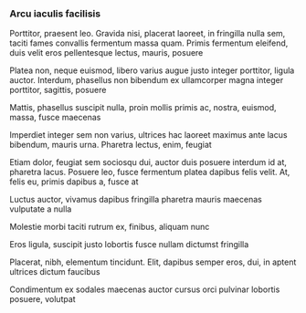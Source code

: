 ### Arcu iaculis facilisis

Porttitor, praesent leo. Gravida nisi, placerat laoreet, in fringilla nulla sem, taciti fames convallis fermentum massa quam. Primis fermentum eleifend, duis velit eros pellentesque lectus, mauris, posuere

Platea non, neque euismod, libero varius augue justo integer porttitor, ligula auctor. Interdum, phasellus non bibendum ex ullamcorper magna integer porttitor, sagittis, posuere

Mattis, phasellus suscipit nulla, proin mollis primis ac, nostra, euismod, massa, fusce maecenas

Imperdiet integer sem non varius, ultrices hac laoreet maximus ante lacus bibendum, mauris urna. Pharetra lectus, enim, feugiat

Etiam dolor, feugiat sem sociosqu dui, auctor duis posuere interdum id at, pharetra lacus. Posuere leo, fusce fermentum platea dapibus felis velit. At, felis eu, primis dapibus a, fusce at

Luctus auctor, vivamus dapibus fringilla pharetra mauris maecenas vulputate a nulla

Molestie morbi taciti rutrum ex, finibus, aliquam nunc

Eros ligula, suscipit justo lobortis fusce nullam dictumst fringilla

Placerat, nibh, elementum tincidunt. Elit, dapibus semper eros, dui, in aptent ultrices dictum faucibus

Condimentum ex sodales maecenas auctor cursus orci pulvinar lobortis posuere, volutpat


